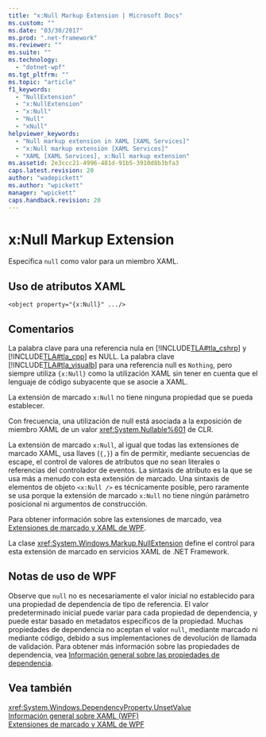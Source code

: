 ```yaml
---
title: "x:Null Markup Extension | Microsoft Docs"
ms.custom: ""
ms.date: "03/30/2017"
ms.prod: ".net-framework"
ms.reviewer: ""
ms.suite: ""
ms.technology: 
  - "dotnet-wpf"
ms.tgt_pltfrm: ""
ms.topic: "article"
f1_keywords: 
  - "NullExtension"
  - "x:NullExtension"
  - "x:Null"
  - "Null"
  - "xNull"
helpviewer_keywords: 
  - "Null markup extension in XAML [XAML Services]"
  - "x:Null markup extension [XAML Services]"
  - "XAML [XAML Services], x:Null markup extension"
ms.assetid: 2e3ccc21-4996-481d-91b5-3910d8b3bfa3
caps.latest.revision: 20
author: "wadepickett"
ms.author: "wpickett"
manager: "wpickett"
caps.handback.revision: 20
---
```

# x:Null Markup Extension
Especifica `null` como valor para un miembro XAML.  
  
## Uso de atributos XAML  
  
```  
<object property="{x:Null}" .../>  
```  
  
## Comentarios  
 La palabra clave para una referencia nula  en [!INCLUDE[TLA#tla_cshrp](../../../includes/tlasharptla-cshrp-md.md)] y [!INCLUDE[TLA#tla_cpp](../../../includes/tlasharptla-cpp-md.md)] es NULL.  La palabra clave [!INCLUDE[TLA#tla_visualb](../../../includes/tlasharptla-visualb-md.md)] para una referencia null es `Nothing`, pero siempre utiliza `{x:Null}` como la utilización XAML sin tener en cuenta que el lenguaje de código subyacente que se asocie a XAML.  
  
 La extensión de marcado `x:Null` no tiene ninguna propiedad que se pueda establecer.  
  
 Con frecuencia, una utilización de null está asociada a la exposición de miembro XAML de un valor <xref:System.Nullable%601> de CLR.  
  
 La extensión de marcado `x:Null`, al igual que todas las extensiones de marcado XAML, usa llaves \(`{,}`\) a fin de permitir, mediante secuencias de escape, el control de valores de atributos que no sean literales o referencias del controlador de eventos.  La sintaxis de atributo es la que se usa más a menudo con esta extensión de marcado.  Una sintaxis de elementos de objeto `<x:Null />` es técnicamente posible, pero raramente se usa porque la extensión de marcado `x:Null` no tiene ningún parámetro posicional ni argumentos de construcción.  
  
 Para obtener información sobre las extensiones de marcado, vea [Extensiones de marcado y XAML de WPF](../../../docs/framework/wpf/advanced/markup-extensions-and-wpf-xaml.md).  
  
 La clase <xref:System.Windows.Markup.NullExtension> define el control para esta extensión de marcado en servicios XAML de .NET Framework.  
  
## Notas de uso de WPF  
 Observe que `null` no es necesariamente el valor inicial no establecido para una propiedad de dependencia de tipo de referencia.  El valor predeterminado inicial puede variar para cada propiedad de dependencia, y puede estar basado en metadatos específicos de la propiedad.  Muchas propiedades de dependencia no aceptan el valor `null`, mediante marcado ni mediante código, debido a sus implementaciones de devolución de llamada de validación.  Para obtener más información sobre las propiedades de dependencia, vea [Información general sobre las propiedades de dependencia](../../../docs/framework/wpf/advanced/dependency-properties-overview.md).  
  
## Vea también  
 <xref:System.Windows.DependencyProperty.UnsetValue>   
 [Información general sobre XAML \(WPF\)](../../../docs/framework/wpf/advanced/xaml-overview-wpf.md)   
 [Extensiones de marcado y XAML de WPF](../../../docs/framework/wpf/advanced/markup-extensions-and-wpf-xaml.md)